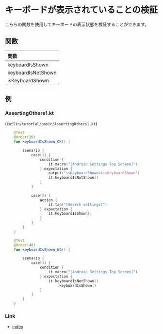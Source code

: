 # キーボードが表示されていることの検証

こららの関数を使用してキーボードの表示状態を検証することができます。

## 関数

| 関数                 |
|:-------------------|
| keyboardIsShown    |
| keyboardIsNotShown |
| isKeyboardShown    |

## 例

### AssertingOthers1.kt

(`kotlin/tutorial/basic/AssertingOthers1.kt`)

```kotlin
    @Test
    @Order(30)
    fun keyboardIsShown_OK() {

        scenario {
            case(1) {
                condition {
                    it.macro("[Android Settings Top Screen]")
                }.expectation {
                    output("isKeyboardShown=$isKeyboardShown")
                    it.keyboardIsNotShown()
                }
            }

            case(2) {
                action {
                    it.tap("[Search settings]")
                }.expectation {
                    it.keyboardIsShown()
                }
            }
        }
    }

    @Test
    @Order(40)
    fun keyboardIsShown_NG() {

        scenario {
            case(1) {
                condition {
                    it.macro("[Android Settings Top Screen]")
                }.expectation {
                    it.keyboardIsNotShown()
                        .keyboardIsShown()
                }
            }
        }
    }
```

### Link

- [index](../../../index_ja.md)
